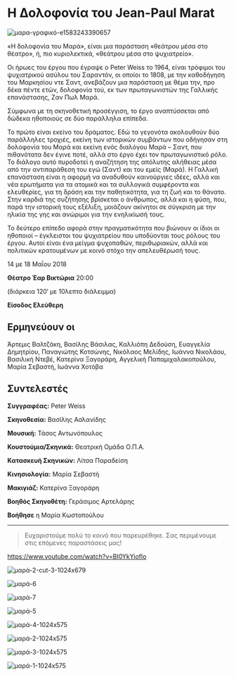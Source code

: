 # Η Δολοφονία του Jean-Paul Marat

![μαρα-γραφικό-e1583243390657](https://github.com/theatrikiopa/theatrikiopa.eu/assets/16403754/8cbe342d-7dd4-4d40-808d-e83001a09a3a)

«Η δολοφονία του Μαρά», είναι μια παράσταση «θεάτρου μέσα στο θέατρο», ή, πιο κυριολεκτικά, «θεάτρου μέσα στο ψυχιατρείο».

Οι ήρωες του έργου που έγραψε ο Peter Weiss το 1964, είναι τρόφιμοι του ψυχιατρικού ασύλου του Σαραντόν, οι οποίοι το 1808, με την καθοδήγηση του Μαρκησίου ντε Σαντ, ανεβάζουν μια παράσταση με θέμα την, προ δέκα πέντε ετών, δολοφονία τού, εκ των πρωταγωνιστών της Γαλλικής επανάστασης, Ζαν Πωλ Μαρά.

Σύμφωνα με τη σκηνοθετική προσέγγιση, το έργο αναπτύσσεται από δώδεκα ηθοποιούς σε δύο παράλληλα επίπεδα.

Το πρώτο είναι εκείνο του δράματος. Εδώ τα γεγονότα ακολουθούν δύο παράλληλες τροχιές, εκείνη των ιστορικών συμβάντων που οδήγησαν στη δολοφονία του Μαρά και εκείνη ενός διαλόγου Μαρά – Σαντ, που πιθανότατα δεν έγινε ποτέ, αλλά στο έργο έχει τον πρωταγωνιστικό ρόλο. Το διάλογο αυτό πυροδοτεί η αναζήτηση της απόλυτης αλήθειας μέσα από την αντιπαράθεση του εγώ (Σαντ) και του εμείς (Μαρά). Η Γαλλική επανάσταση είναι η αφορμή να αναδυθούν καινούργιες ιδέες, αλλά και νέα ερωτήματα για τα ατομικά και τα συλλογικά συμφέροντα και ελευθερίες, για τη δράση και την παθητικότητα, για τη ζωή και το θάνατο. Στην καρδιά της συζήτησης βρίσκεται ο άνθρωπος, αλλά και η φύση, που, παρά την ιστορική τους εξέλιξη, μοιάζουν ακίνητοι σε σύγκριση με την ηλικία της γης και ανώριμοι για την ενηλικίωσή τους.

Το δεύτερο επίπεδο αφορά στην πραγματικότητα που βιώνουν οι ίδιοι οι ηθοποιοί – έγκλειστοι του ψυχιατρείου που υποδύονται τους ρόλους του έργου. Αυτοί είναι ένα μείγμα ψυχοπαθών, περιθωριακών, αλλά και πολιτικών κρατουμένων με κοινό στόχο την απελευθέρωσή τους.

14 με 18 Μαΐου 2018

**Θέατρο Έαρ Βικτώρια** 20:00

(διάρκεια 120′ με 10λεπτο διάλειμμα)

**Είσοδος Ελεύθερη**

## Ερμηνεύουν οι
Άρτεμις Βαλτζάκη, Βασίλης Βάσιλας, Καλλιόπη Δεδούση, Ευαγγελία Δημητρίου, Παναγιώτης Κοτσώνης, Νικόλαος Μελίδης, Ιωάννα Νικολάου, Βασιλική Ντεβέ, Κατερίνα Ξαγοράρη, Αγγελική Παπαμιχαλακοπούλου, Μαρία Σεβαστή, Ιωάννα Χοτόβα

## Συντελεστές
**Συγγραφέας:** Peter Weiss

**Σκηνοθεσία:** Βασίλης Ασλανίδης

**Μουσική:** Τάσος Αντωνόπουλος

**Κουστούμια/Σκηνικά:** Θεατρική Ομάδα Ο.Π.Α.

**Κατασκευή Σκηνικών:** Λίτσα Παραδείση

**Κινησιολογία:** Μαρία Σεβαστή

**Μακιγιάζ:** Κατερίνα Ξαγοράρη

**Βοηθός Σκηνοθέτη:** Γεράσιμος Αρτελάρης

**Βοήθησε** η Μαρία Κωστοπούλου

***

> Ευχαριστούμε πολύ το κοινό που παρευρέθηκε.
> Σας περιμένουμε στις επόμενες παραστάσεις μας!

https://www.youtube.com/watch?v=BI0YkYioflo

![μαρά-2-cut-3-1024x679](https://github.com/theatrikiopa/theatrikiopa.eu/assets/16403754/80f328fb-a388-4e5f-9d6a-39b96cec1b8b)

![μαρά-6](https://github.com/theatrikiopa/theatrikiopa.eu/assets/16403754/0467043f-138a-4d69-9e7d-1c55ac670371)

![μαρά-7](https://github.com/theatrikiopa/theatrikiopa.eu/assets/16403754/af421e0b-e90d-4f73-b921-ad43691037ee)

![μαρά-5](https://github.com/theatrikiopa/theatrikiopa.eu/assets/16403754/fe0ee0e4-b826-49c4-afcd-e43dc2538179)

![μαρά-4-1024x575](https://github.com/theatrikiopa/theatrikiopa.eu/assets/16403754/3221825d-737c-4bf3-99ea-f1b30a23af3b)

![μαρά-2-1024x575](https://github.com/theatrikiopa/theatrikiopa.eu/assets/16403754/83537b3a-a02a-4fb9-88ac-77164e034e82)

![μαρά-3-1024x575](https://github.com/theatrikiopa/theatrikiopa.eu/assets/16403754/9685c4fb-082d-4a68-afe3-e5d49847acff)

![μαρά-1-1024x575](https://github.com/theatrikiopa/theatrikiopa.eu/assets/16403754/18c9635a-13e5-429c-bee2-4be0f2591f86)
